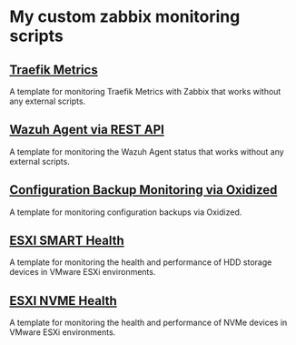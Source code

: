 # My custom zabbix monitoring scripts

## [Traefik Metrics](traefik-metrics)
A template for monitoring Traefik Metrics with Zabbix that works without any external scripts.

## [Wazuh Agent via REST API](wazuh-agent)
A template for monitoring the Wazuh Agent status that works without any external scripts.

## [Configuration Backup Monitoring via Oxidized](oxidized)
A template for monitoring configuration backups via Oxidized.

## [ESXI SMART Health](esxi-smart-health)
A template for monitoring the health and performance of HDD storage devices in VMware ESXi environments.

## [ESXI NVME Health](esxi-nvme-health)
A template for monitoring the health and performance of NVMe devices in VMware ESXi environments.
